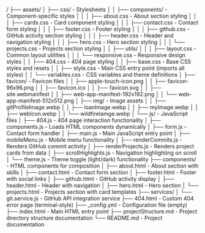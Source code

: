 /
├── assets/
│   ├── css/                  - Stylesheets
│   │   ├── components/       - Component-specific styles
│   │   │   ├── about.css     - About section styling
│   │   │   ├── cards.css     - Card component styling
│   │   │   ├── contact.css   - Contact form styling
│   │   │   ├── footer.css    - Footer styling
│   │   │   ├── github.css    - GitHub activity section styling
│   │   │   ├── header.css    - Header and navigation styling
│   │   │   ├── hero.css      - Hero section styling
│   │   │   └── projects.css  - Projects section styling
│   │   ├── utils/
│   │   │   ├── layout.css    - Common layout utilities
│   │   │   └── responsive.css - Responsive design styles
│   │   ├── 404.css           - 404 page styling
│   │   ├── base.css          - Base CSS styles and resets
│   │   ├── style.css         - Main CSS entry point (imports all styles)
│   │   └── variables.css     - CSS variables and theme definitions
│   ├── favicon/              - Favicon files
│   │   ├── apple-touch-icon.png
│   │   ├── favicon-96x96.png
│   │   ├── favicon.ico
│   │   ├── favicon.svg
│   │   ├── site.webmanifest
│   │   ├── web-app-manifest-192x192.png
│   │   └── web-app-manifest-512x512.png
│   ├── img/                  - Image assets
│   │   ├── gitProfileImage.webp
│   │   ├── loanImage.webp
│   │   ├── myImage.webp
│   │   ├── webIcon.webp
│   │   └── wildfireIamge.webp
│   └── js/                   - JavaScript files
│       ├── 404.js            - 404 page interaction functionality
│       ├── components.js     - Loads HTML components dynamically
│       ├── form.js           - Contact form handler
│       ├── main.js           - Main JavaScript entry point
│       ├── mobileMenu.js     - Mobile menu functionality
│       ├── renderCommits.js  - Renders GitHub commit activity
│       ├── renderProjects.js - Renders project cards from data
│       ├── scrollHighlights.js - Navigation highlighting on scroll
│       └── theme.js          - Theme toggle (light/dark) functionality
├── components/               - HTML components for composition
│   ├── about.html            - About section with skills
│   ├── contact.html          - Contact form section
│   ├── footer.html           - Footer with social links
│   ├── github.html           - GitHub activity display
│   ├── header.html           - Header with navigation
│   ├── hero.html             - Hero section
│   └── projects.html         - Projects section with card templates
├── services/
│   └── git.service.js        - GitHub API integration service
├── 404.html                  - Custom 404 error page (terminal-style)
├── _config.yml               - Configuration file (empty)
├── index.html                - Main HTML entry point
├── projectStructure.md       - Project directory structure documentation
└── README.md                 - Project documentation